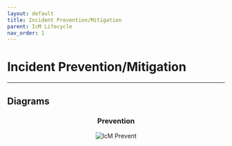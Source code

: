 ```yaml
---
layout: default
title: Incident Prevention/Mitigation
parent: IcM Lifecycle
nav_order: 1
---
```


# Incident Prevention/Mitigation

---

## Diagrams

<center>

### Prevention

![IcM Prevent](https://raw.githubusercontent.com/Software-For-Love/incident-management-protocols/master/img/diagrams/sfl-icm-Prevent.png)

</center>
